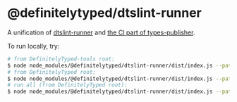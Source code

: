 # @definitelytyped/dtslint-runner

A unification of [dtslint-runner](https://github.com/DefinitelyTyped/dtslint-runner) and [the CI part of types-publisher](https://github.com/microsoft/types-publisher/blob/master/src/tester/test-runner.ts).

To run locally, try:

```sh
# from DefinitelyTyped-tools root:
$ node node_modules/@definitelytyped/dtslint-runner/dist/index.js --path ~/DefinitelyTyped
# from DefinitelyTyped root:
$ node node_modules/@definitelytyped/dtslint-runner/dist/index.js --path .
# run all (from DefinitelyTyped root):
$ node node_modules/@definitelytyped/dtslint-runner/dist/index.js --path . --selection all
```

